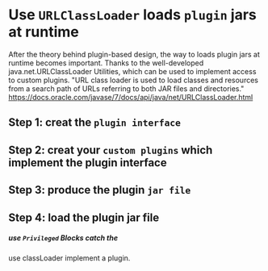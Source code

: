 # Use `URLClassLoader` loads `plugin` jars at runtime
After the theory behind plugin-based design, the way to loads plugin jars at runtime becomes important. Thanks to the well-developed java.net.URLClassLoader Utilities, which can be used to implement access to custom plugins.
"URL class loader is used to load classes and resources from a search path of URLs referring to both JAR files and directories." https://docs.oracle.com/javase/7/docs/api/java/net/URLClassLoader.html
## Step 1: creat the `plugin interface`

## Step 2: creat your `custom plugins` which implement the plugin interface

## Step 3: produce the plugin `jar file`

## Step 4: load the plugin jar file

  ##### use `Privileged` Blocks catch the 

use classLoader implement a plugin.

